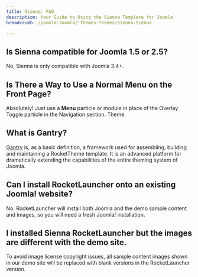 ```yaml
---
title: Sienna: FAQ
description: Your Guide to Using the Sienna Template for Joomla
breadcrumb: /joomla:Joomla/!themes:Themes/sienna:Sienna

---
```


## Is Sienna compatible for Joomla 1.5 or 2.5?

No, Sienna is only compatible with Joomla 3.4+.

## Is There a Way to Use a Normal Menu on the Front Page?

Absolutely! Just use a **Menu** particle or module in place of the Overlay Toggle particle in the Navigation section.
Theme

## What is Gantry?

[Gantry][gantry] is, as a basic definition, a framework used for assembling, building and maintaining a RocketTheme template. It is an advanced platform for dramatically extending the capabilities of the entire theming system of Joomla.

## Can I install RocketLauncher onto an existing Joomla! website?

No. RocketLauncher will install both Joomla and the demo sample content and images, so you will need a fresh Joomla! installation.

## I installed Sienna RocketLauncher but the images are different with the demo site.

To avoid image license copyright issues, all sample content images shown in our demo site will be replaced with blank versions in the RocketLauncher version.

[gantry]: http://gantry.org/
[forum]: http://www.rockettheme.com/forum/joomla-template-sienna
[roksprocket]: http://www.rockettheme.com/joomla/extensions/roksprocket